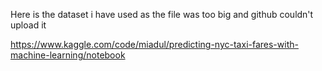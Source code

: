 Here is the dataset i have used as the file was too big and github couldn't upload it 

https://www.kaggle.com/code/miadul/predicting-nyc-taxi-fares-with-machine-learning/notebook

